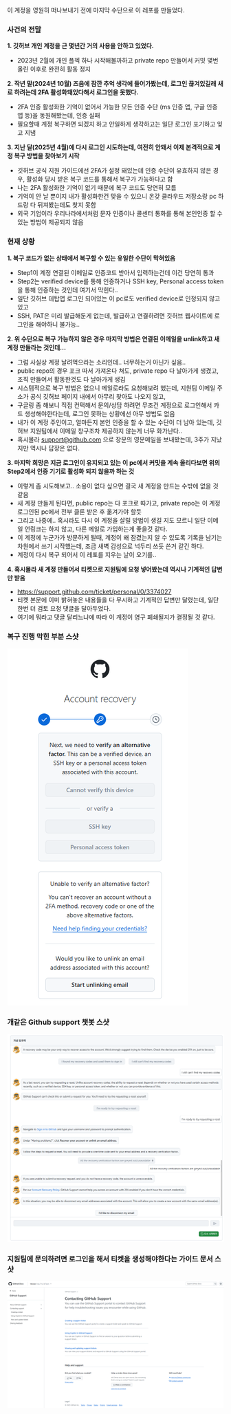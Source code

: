 이 계정을 영원히 떠나보내기 전에 마지막 수단으로 이 레포를 만들었다.

### 사건의 전말
**1. 깃허브 개인 계정을 근 몇년간 거의 사용을 안하고 있었다.**
   - 2023년 2월에 개인 플젝 하나 시작해볼까하고 private repo 만들어서 커밋 몇번 올린 이후로 완전히 활동 정지

**2. 작년 말(2024년 10월) 즈음에 잠깐 추억 생각에 들어가봤는데, 로그인 끊겨있길래 새로 하려는데 2FA 활성화돼있다해서 로그인을 못했다.**
   - 2FA 인증 활성화한 기억이 없어서 가능한 모든 인증 수단 (ms 인증 앱, 구글 인증 앱 등)을 동원해봤는데, 인증 실패
   - 필요할때 계정 복구하면 되겠지 하고 안일하게 생각하고는 일단 로그인 포기하고 잊고 지냄

**3. 지난 달(2025년 4월)에 다시 로그인 시도하는데, 여전히 안돼서 이제 본격적으로 계정 복구 방법을 찾아보기 시작**
   - 깃허브 공식 지원 가이드에선 2FA가 설정 돼있는데 인증 수단이 유효하지 않은 경우, 활성화 당시 받은 복구 코드를 통해서 복구가 가능하다고 함
   - 나는 2FA 활성화한 기억이 없기 때문에 복구 코드도 당연히 모름
   - 기억이 안 날 뿐이지 내가 활성화한건 맞을 수 있으니 온갖 클라우드 저장소랑 pc 하드랑 다 뒤져봤는데도 찾지 못함
   - 외국 기업이라 우리나라에서처럼 문자 인증이나 콜센터 통화를 통해 본인인증 할 수 있는 방법이 제공되지 않음

### 현재 상황
**1. 복구 코드가 없는 상태에서 복구할 수 있는 유일한 수단이 막혀있음**
   - Step1이 계정 연결된 이메일로 인증코드 받아서 입력하는건데 이건 당연히 통과
   - Step2는 verified device를 통해 인증하거나 SSH key, Personal access token을 통해 인증하는 것인데 여기서 막힌다..
   - 일단 깃허브 데탑앱 로그인 되어있는 이 pc로도 verified device로 인정되지 않고 있고
   - SSH, PAT은 미리 발급해둔게 없는데, 발급하고 연결하려면 깃허브 웹사이트에 로그인을 해야하니 불가능..

**2. 위 수단으로 복구 가능하지 않은 경우 마지막 방법은 연결된 이메일을 unlink하고 새 계정 만들라는 것인데...**
   - 그럼 사실상 계정 날려먹으라는 소리인데.. 너무하는거 아닌가 싶음..
   - public repo의 경우 포크 따서 가져온다 쳐도, private repo 다 날아가게 생겼고, 조직 만들어서 활동한것도 다 날아가게 생김
   - 시스템적으로 복구 방법은 없으니 메일로라도 요청해보려 했는데, 지원팀 이메일 주소가 공식 깃허브 페이지 내에서 아무리 찾아도 나오지 않고,
   - 구글링 좀 해보니 직접 컨택해서 문의/상담 하려면 무조건 계정으로 로그인해서 카드 생성해야한다는데, 로그인 못하는 상황에선 아무 방법도 없음
   - 내가 이 계정 주인이고, 얼마든지 본인 인증을 할 수 있는 수단이 더 남아 있는데, 깃허브 지원팀에서 이메일 창구조차 제공하지 않는게 너무 화가난다..
   - 혹시몰라 support@github.com 으로 장문의 영문메일을 보내봤는데, 3주가 지났지만 역시나 답장은 없다.

**3. 마지막 희망은 지금 로그인이 유지되고 있는 이 pc에서 커밋을 계속 올리다보면 위의 Step2에서 인증 기기로 활성화 되지 않을까 하는 것**
   - 이렇게 좀 시도해보고.. 소용이 없다 싶으면 결국 새 계정을 만드는 수밖에 없을 것 같음
   - 새 계정 만들게 된다면, public repo는 다 포크로 따가고, private repo는 이 계정 로그인된 pc에서 전부 클론 받은 후 옮겨가야 할듯
   - 그리고 나중에.. 혹시라도 다시 이 계정을 살릴 방법이 생길 지도 모르니 일단 이메일 언링크는 하지 않고, 다른 메일로 가입하는게 좋을것 같다.
   - 이 계정에 누군가가 방문하게 될때, 계정이 왜 잠겼는지 알 수 있도록 기록을 남기는 차원에서 쓰기 시작했는데, 조금 새벽 감성으로 넉두리 쓰듯 쓴거 같긴 하다.
   - 계정이 다시 복구 되어서 이 레포를 지우는 날이 오기를..

**4. 혹시몰라 새 계정 만들어서 티켓으로 지원팀에 요청 넣어봤는데 역시나 기계적인 답변만 받음**
   - https://support.github.com/ticket/personal/0/3374027
   - 티켓 본문에 이미 밝혀놓은 내용들을 다 무시하고 기계적인 답변만 달렸는데, 일단 한번 더 검토 요청 댓글을 달아두었다.
   - 여기에 뭐라고 댓글 달리느냐에 따라 이 계정이 영구 폐쇄될지가 결정될 것 같다.

### 복구 진행 막힌 부분 스샷
![스샷1](https://github.com/dlakwwkd/try-account-recovery/blob/main/%EC%8A%A4%ED%81%AC%EB%A6%B0%EC%83%B7%202025-05-05%20023146.png)

### 개같은 Github support 챗봇 스샷
![스샷2](https://github.com/dlakwwkd/try-account-recovery/blob/main/%EC%8A%A4%ED%81%AC%EB%A6%B0%EC%83%B7%202025-05-05%20035423.png)

### 지원팀에 문의하려면 로그인을 해서 티켓을 생성해야한다는 가이드 문서 스샷
![스샷2](https://github.com/dlakwwkd/try-account-recovery/blob/main/%EC%8A%A4%ED%81%AC%EB%A6%B0%EC%83%B7%202025-05-05%20035644.png)
